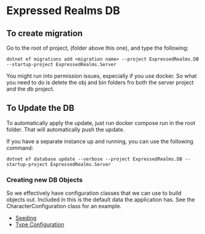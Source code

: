 # Expressed Realms DB

## To create migration

Go to the root of project, (folder above this one), and type the following:
```shell
dotnet ef migrations add <migration name> --project ExpressedRealms.DB --startup-project ExpressedRealms.Server
```


You might run into permission issues, especially if you use docker.  So what you need to do is delete the obj and bin 
folders fro both the server project and the db project.

## To Update the DB

To automatically apply the update, just run docker compose run in the root folder.  That will automatically push the
update.

If you have a separate instance up and running, you can use the following command:
```shell
dotnet ef database update --verbose --project ExpressedRealms.DB --startup-project ExpressedRealms.Server
```

### Creating new DB Objects

So we effectively have configuration classes that we can use to build objects out.  Included in this is the default data
the application has.  See the CharacterConfiguration class for an example.

* [Seeding](https://code-maze.com/migrations-and-seed-data-efcore/)
* [Type Configuration](https://stackoverflow.com/questions/46978332/use-ientitytypeconfiguration-with-a-base-entity)


